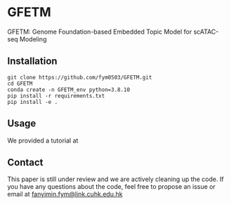 # GFETM
GFETM: Genome Foundation-based Embedded Topic Model for scATAC-seq Modeling

## Installation
```
git clone https://github.com/fym0503/GFETM.git
cd GFETM
conda create -n GFETM_env python=3.8.10
pip install -r requirements.txt
pip install -e .
```
## Usage
We provided a tutorial at 
## Contact
This paper is still under review and we are actively cleaning up the code. If you have any questions about the code, feel free to propose an issue or email at fanyimin.fym@link.cuhk.edu.hk
